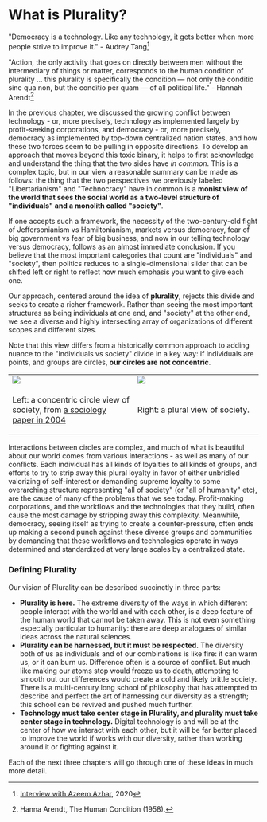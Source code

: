 # What is Plurality?

"Democracy is a technology. Like any technology, it gets better when more people strive to improve it." - Audrey Tang[^Audrey]

"Action, the only activity that goes on directly between men without the intermediary of things or matter, corresponds to the human condition of plurality … this plurality is specifically the condition — not only the conditio sine qua non, but the conditio per quam — of all political life." - Hannah Arendt[^Arendt]

In the previous chapter, we discussed the growing conflict between technology - or, more precisely, technology as implemented largely by profit-seeking corporations, and democracy - or, more precisely, democracy as implemented by top-down centralized nation states, and how these two forces seem to be pulling in opposite directions. To develop an approach that moves beyond this toxic binary, it helps to first acknowledge and understand the thing that the two sides have _in common_. This is a complex topic, but in our view a reasonable summary can be made as follows: the thing that the two perspectives we previously labeled "Libertarianism" and "Technocracy" have in common is a **monist view of the world that sees the social world as a two-level structure of "individuals" and a monolith called "society"**.

If one accepts such a framework, the necessity of the two-century-old fight of Jeffersonianism vs Hamiltonianism, markets versus democracy, fear of big government vs fear of big business, and now in our telling technology versus democracy, follows as an almost immediate conclusion. If you believe that the most important categories that count are "individuals" and "society", then politics reduces to a single-dimensional slider that can be shifted left or right to reflect how much emphasis you want to give each one.

Our approach, centered around the idea of **plurality**, rejects this divide and seeks to create a richer framework. Rather than seeing the most important structures as being individuals at one end, and "society" at the other end, we see a diverse and highly intersecting array of organizations of different scopes and different sizes.

Note that this view differs from a historically common approach to adding nuance to the "individuals vs society" divide in a key way: if individuals are points, and groups are circles, **our circles are not concentric**.

<table><tr><td style="width:50%">

<img src="https://raw.githubusercontent.com/pluralitybook/plurality/main/figs/circles1.png" />

</td><td>
    
<img src="https://raw.githubusercontent.com/pluralitybook/plurality/main/figs/circles2.png" />
    
</td></tr><tr><td style="width:50%">

Left: a concentric circle view of society, from [a sociology paper in 2004](https://www.semanticscholar.org/paper/A-Dynamic%2C-Multi%E2%80%90Level-Model-of-Culture%3A-From-the-a-Erez-Gati/50c014cf2c4e5095a49d5315a150cd4491f0cecd)
    
</td><td>

Right: a plural view of society.
    
</td></tr></table>

Interactions between circles are complex, and much of what is beautiful about our world comes from various interactions - as well as many of our conflicts. Each individual has all kinds of loyalties to all kinds of groups, and efforts to try to strip away this plural loyalty in favor of either unbridled valorizing of self-interest or demanding supreme loyalty to some overarching structure representing "all of society" (or "all of humanity" etc), are the cause of many of the problems that we see today. Profit-making corporations, and the workflows and the technologies that they build, often cause the most damage by stripping away this complexity. Meanwhile, democracy, seeing itself as trying to create a counter-pressure, often ends up making a second punch against these diverse groups and communities by demanding that these workflows and technologies operate in ways determined and standardized at very large scales by a centralized state.

### Defining Plurality

Our vision of Plurality can be described succinctly in three parts:

* **Plurality is here.** The extreme diversity of the ways in which different people interact with the world and with each other, is a deep feature of the human world that cannot be taken away. This is not even something especially particular to humanity: there are deep analogues of similar ideas across the natural sciences.
* **Plurality can be harnessed, but it must be respected.**  The diversity both of us as individuals and of our combinations is like fire: it can warm us, or it can burn us. Difference often is a source of conflict. But much like making our atoms stop would freeze us to death, attempting to smooth out our differences would create a cold and likely brittle society. There is a multi-century long school of philosophy that has attempted to describe and perfect the art of harnessing our diversity as a strength; this school can be revived and pushed much further.
* **Technology must take center stage in Plurality, and plurality must take center stage in technology.** Digital technology is and will be at the center of how we interact with each other, but it will be far better placed to improve the world if works with our diversity, rather than working around it or fighting against it.

Each of the next three chapters will go through one of these ideas in much more detail.

[^Audrey]: [Interview with Azeem Azhar](https://sayit.pdis.nat.gov.tw/2020-10-07-interview-with-azeem-azhar#s433950), 2020

[^Arendt]: Hanna Arendt, The Human Condition (1958).
